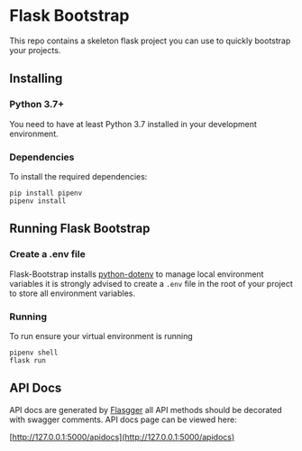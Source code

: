 # Flask Bootstrap
This repo contains a skeleton flask project you can use to quickly bootstrap your projects.

## Installing
### Python 3.7+
You need to have at least Python 3.7 installed in your development environment.

### Dependencies 
To install the required dependencies:
```.env
pip install pipenv
pipenv install
```

## Running Flask Bootstrap

### Create a .env file
Flask-Bootstrap installs [python-dotenv](https://github.com/theskumar/python-dotenv) to manage local environment variables it is strongly advised to create a ```.env``` file in the root of your project to store all environment variables.

### Running
To run ensure your virtual environment is running
```.env
pipenv shell
flask run
```

## API Docs
API docs are generated by [Flasgger](https://github.com/rochacbruno/flasgger) all API methods should be decorated with swagger comments. API docs page can be viewed here:

[http://127.0.0.1:5000/apidocs](http://127.0.0.1:5000/apidocs)

